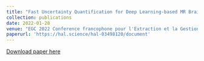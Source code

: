 ```yaml
---
title: "Fast Uncertainty Quantification for Deep Learning-based MR Brain Segmentation"
collection: publications
date: 2022-01-28
venue: "EGC 2022 Conference francophone pour l'Extraction et la Gestion des Connaissances"
paperurl: 'https://hal.science/hal-03498120/document'
---
```


[Download paper here](https://hal.science/hal-03498120/document)
